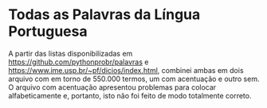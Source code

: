 # Todas as Palavras da Língua Portuguesa
A partir das listas disponibilizadas em https://github.com/pythonprobr/palavras e https://www.ime.usp.br/~pf/dicios/index.html, combinei ambas em dois arquivo com em torno de 550.000 termos, um com acentuação e outro sem. O arquivo com acentuação apresentou problemas para colocar alfabeticamente e, portanto, isto não foi feito de modo totalmente correto.
